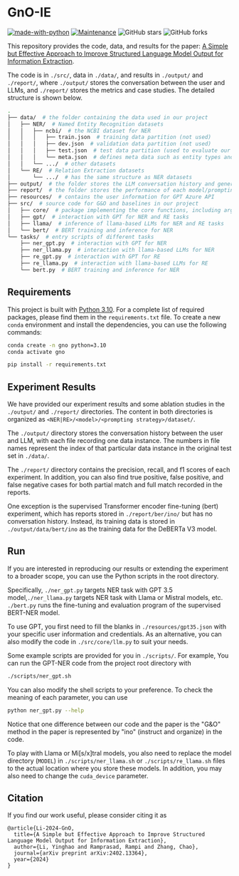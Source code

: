 # GnO-IE

[![made-with-python](https://img.shields.io/badge/Made%20with-Python-1f425f.svg?color=purple)](https://www.python.org/)
[![Maintenance](https://img.shields.io/badge/Maintained%3F-yes-green.svg)](https://github.com/Yinghao-Li/GnO-IE)
![GitHub stars](https://img.shields.io/github/stars/Yinghao-Li/GnO-IE.svg?color=gold)
![GitHub forks](https://img.shields.io/github/forks/Yinghao-Li/GnO-IE?color=9cf)

This repository provides the code, data, and results for the paper: [A Simple but Effective Approach to Improve Structured Language Model Output for Information Extraction](https://arxiv.org/abs/2402.13364).

The code is in `./src/`, data in `./data/`, and results in `./output/` and `./report/`, where `./output/` stores the conversation between the user and LLMs, and `./report/` stores the metrics and case studies.
The detailed structure is shown below.

```bash
.
├── data/  # the folder containing the data used in our project
│   ├── NER/  # Named Entity Recognition datasets
│   │   ├── ncbi/  # the NCBI dataset for NER
│   │   │   ├── train.json  # training data partition (not used)
│   │   │   ├── dev.json  # validation data partition (not used)
│   │   │   ├── test.json  # test data partition (used to evaluate our approach)
│   │   │   └── meta.json  # defines meta data such as entity types and LLM prompts
│   │   └── .../  # other datasets
│   └── RE/  # Relation Extraction datasets
│       └── .../  # has the same structure as NER datasets
├── output/  # the folder stores the LLM conversation history and generated training data for BERT
├── report/  # the folder stores the performance of each model/prompting method
├── resources/  # contains the user information for GPT Azure API
├── src/  # source code for G&O and baselines in our project
│   ├── core/  # package implementing the core functions, including arguments, communication with GPT, and metrics
│   ├── gpt/  # interaction with GPT for NER and RE tasks
│   ├── llama/  # inference of llama-based LLMs for NER and RE tasks
│   └── bert/  # BERT training and inference for NER
└── tasks/  # entry scripts of different tasks
    ├── ner_gpt.py  # interaction with GPT for NER
    ├── ner_llama.py  # interaction with llama-based LLMs for NER
    ├── re_gpt.py  # interaction with GPT for RE
    ├── re_llama.py  # interaction with llama-based LLMs for RE
    └── bert.py  # BERT training and inference for NER
```

## Requirements

This project is built with [Python 3.10](https://www.python.org).
For a complete list of required packages, please find them in the `requirements.txt` file.
To create a new `conda` environment and install the dependencies, you can use the following commands:

```bash
conda create -n gno python=3.10
conda activate gno

pip install -r requirements.txt
```

## Experiment Results

We have provided our experiment results and some ablation studies in the `./output/` and `./report/` directories.
The content in both directories is organized as `<NER|RE>/<model>/<prompting strategy>/dataset/`.

The `./output/` directory stores the conversation history between the user and LLM, with each file recording one data instance.
The numbers in file names represent the index of that particular data instance in the original test set in `./data/`.


The `./report/` directory contains the precision, recall, and f1 scores of each experiment.
In addition, you can also find true positive, false positive, and false negative cases for both partial match and full match recorded in the reports.

One exception is the supervised Transformer encoder fine-tuning (bert) experiment, which has reports stored in `./report/ber/ino/` but has no conversation history.
Instead, its training data is stored in `./output/data/bert/ino` as the training data for the DeBERTa V3 model.

## Run

If you are interested in reproducing our results or extending the experiment to a broader scope, you can use the Python scripts in the root directory.

Specifically, `./ner_gpt.py` targets NER task with GPT 3.5 model,`./ner_llama.py` targets NER task with Llama or Mistral models, etc.
`./bert.py` runs the fine-tuning and evaluation program of the supervised BERT-NER model.

To use GPT, you first need to fill the blanks in `./resources/gpt35.json` with your specific user information and credentials.
As an alternative, you can also modify the code in `./src/core/llm.py` to suit your needs.

Some example scripts are provided for you in `./scripts/`.
For example, You can run the GPT-NER code from the project root directory with
```bash
./scripts/ner_gpt.sh
```

You can also modify the shell scripts to your preference.
To check the meaning of each parameter, you can use
```bash
python ner_gpt.py --help
```

Notice that one difference between our code and the paper is the "G&O" method in the paper is represented by "ino" (instruct and organize) in the code.

To play with Llama or Mi[s/x]tral models, you also need to replace the model directory (`MODEL`) in `./scripts/ner_llama.sh` or `./scripts/re_llama.sh` files to the actual location where you store these models.
In addition, you may also need to change the `cuda_device` parameter.

## Citation

If you find our work useful, please consider citing it as
```
@article{Li-2024-GnO,
  title={A Simple but Effective Approach to Improve Structured Language Model Output for Information Extraction},
  author={Li, Yinghao and Ramprasad, Rampi and Zhang, Chao},
  journal={arXiv preprint arXiv:2402.13364},
  year={2024}
}
```